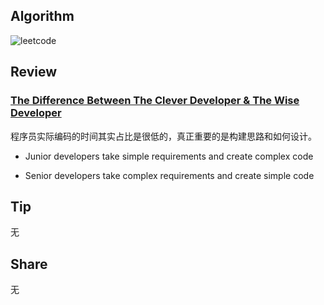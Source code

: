 ## Algorithm
![leetcode](https://s3.us-west-2.amazonaws.com/secure.notion-static.com/52f4381e-331c-422f-859b-7cf66c736ab9/Untitled.png?X-Amz-Algorithm=AWS4-HMAC-SHA256&X-Amz-Content-Sha256=UNSIGNED-PAYLOAD&X-Amz-Credential=AKIAT73L2G45EIPT3X45%2F20221225%2Fus-west-2%2Fs3%2Faws4_request&X-Amz-Date=20221225T132835Z&X-Amz-Expires=86400&X-Amz-Signature=57a16a6bb344a09bd8d8bd9ecef6b603db9987f17677c224192d79380a682ceb&X-Amz-SignedHeaders=host&response-content-disposition=filename%3D%22Untitled.png%22&x-id=GetObject)

## Review
### **[The Difference Between The Clever Developer & The Wise Developer](https://medium.com/itnext/the-difference-between-the-clever-developer-the-wise-developer-a0edd9d8a692)**

程序员实际编码的时间其实占比是很低的，真正重要的是构建思路和如何设计。

- Junior developers take simple requirements and create complex code

- Senior developers take complex requirements and create simple code

## Tip
无

## Share
无